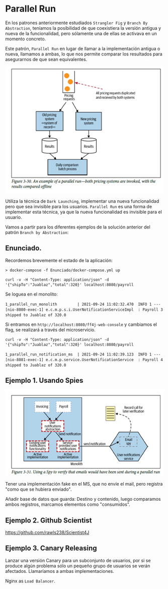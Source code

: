 # Parallel Run

En los patrones anteriormente estudiados `Strangler Fig` y `Branch By Abstraction`, teníamos la posibilidad de que coexistiera la versión antigua y nueva de la funcionalidad, pero sólamente una de ellas se activava en un momento concreto.

Este patrón, `Parallel Run` en lugar de llamar a la implementación antigua o nueva, llamamos a ambas, lo que nos permite comparar los resultados para asegurarnos de que sean equivalentes.

![alt text](3.30_parallel_run.png)

Utiliza la técnica de `Dark Launching`, implementar una nueva funcionalidad pero que sea invisible para los usuarios. `Parallel Run` es una forma de implementar esta técnica, ya que la nueva funcionalidad es invisible para el usuario.

Vamos a partir para los diferentes ejemplos de la solución anterior del patrón `Branch by Abstraction`:

## Enunciado.
Recordemos brevemente el estado de la aplicación:

```
> docker-compose -f Enunciado/docker-compose.yml up 
```

```
curl -v -H "Content-Type: application/json" -d '{"shipTo":"Juablaz","total":320}' localhost:8080/payroll
```

Se loguea en el monolito:

``1_parallel_run_monolith         | 2021-09-24 11:02:32.470  INFO 1 --- [nio-8080-exec-1] e.c.m.p.s.i.UserNotificationServiceImpl  : Payroll 3 shipped to Juablaz of 320.0``

Si entramos en `http://localhost:8080/ff4j-web-console` y cambiamos el flag, se realizará a través del microservicio.

```
curl -v -H "Content-Type: application/json" -d '{"shipTo":"Juablaz","total":320}' localhost:8080/payroll
```

``1_parallel_run_notification_ms  | 2021-09-24 11:02:39.123  INFO 1 --- [nio-8081-exec-1] e.c.m.p.service.UserNotificationService  : Payroll 4 shipped to Juablaz of 320.0``


## **Ejemplo 1. Usando Spies**

![alt text](3.31_parallel_run.png)

Tener una implementación fake en el MS, que no envíe el mail, pero registra "como que se hubiera enviado".

Añadir base de datos que guarda: Destino y contenido, luego comparamos ambos registros, marcamos elementos como "consumidos".


## **Ejemplo 2. Github Scientist**

https://github.com/rawls238/Scientist4J


## **Ejemplo 3. Canary Releasing**
Lanzar una versión Canary para un subconjunto de usuarios, por si se produce algún problema sólo un pequeño grupo de usuarios se verán afectados.
Llamaríamos a ambas implementaciones.

Nginx as `Load Balancer`.

